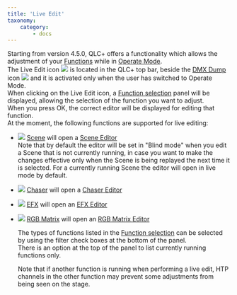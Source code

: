```yaml
---
title: 'Live Edit'
taxonomy:
    category:
        - docs
---
```


Starting from version 4.5.0, QLC+ offers a functionality which allows the adjustment of your [Functions](/basics/glossary-and-concepts#functions) while in [Operate Mode](/basics/glossary-and-concepts#modes).  
The Live Edit icon ![](/basics/liveedit.png) is located in the QLC+ top bar, beside the [DMX Dump](../dmx-dump) icon ![](/basics/add_dump.png) and it is activated only when the user has switched to Operate Mode.  
When clicking on the Live Edit icon, a [Function selection](/function-manager/function-selection) panel will be displayed, allowing the selection of the function you want to adjust.  
When you press OK, the correct editor will be displayed for editing that function.  
At the moment, the following functions are supported for live editing:

*   ![](/basics/scene.png) [Scene](/basics/glossary-and-concepts#scene) will open a [Scene Editor](/function-manager/scene-editor)  
    Note that by default the editor will be set in "Blind mode" when you edit a Scene that is not currently running, in case you want to make the changes effective only when the Scene is being replayed the next time it is selected. For a currently running Scene the editor will open in live mode by default.
*   ![](/basics/chaser.png) [Chaser](/basics/glossary-and-concepts#chaser) will open a [Chaser Editor](/function-manager/chaser-editor)
*   ![](/basics/efx.png) [EFX](/basics/glossary-and-concepts#efx) will open an [EFX Editor](/function-manager/efx-editor)
*   ![](/basics/rgbmatrix.png) [RGB Matrix](/basics/glossary-and-concepts#rgbmatrix) will open an [RGB Matrix Editor](/function-manager/rgb-matrix-editor)
      
    The types of functions listed in the [Function selection](/function-manager/function-selection) can be selected by using the filter check boxes at the bottom of the panel.  
    There is an option at the top of the panel to list currently running functions only.  
      
    Note that if another function is running when performing a live edit, HTP channels in the other function may prevent some adjustments from being seen on the stage.